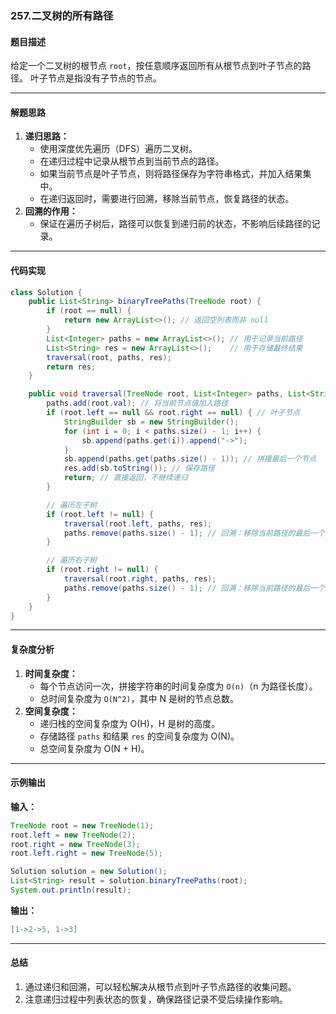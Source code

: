 ### **257.二叉树的所有路径**

#### **题目描述**

给定一个二叉树的根节点 `root`，按任意顺序返回所有从根节点到叶子节点的路径。
 叶子节点是指没有子节点的节点。

------

#### **解题思路**

1. **递归思路：**
   - 使用深度优先遍历（DFS）遍历二叉树。
   - 在递归过程中记录从根节点到当前节点的路径。
   - 如果当前节点是叶子节点，则将路径保存为字符串格式，并加入结果集中。
   - 在递归返回时，需要进行回溯，移除当前节点，恢复路径的状态。
2. **回溯的作用：**
   - 保证在遍历子树后，路径可以恢复到递归前的状态，不影响后续路径的记录。

------

#### **代码实现**

```java
class Solution {
    public List<String> binaryTreePaths(TreeNode root) {
        if (root == null) {
            return new ArrayList<>(); // 返回空列表而非 null
        }
        List<Integer> paths = new ArrayList<>(); // 用于记录当前路径
        List<String> res = new ArrayList<>();    // 用于存储最终结果
        traversal(root, paths, res);
        return res;
    }

    public void traversal(TreeNode root, List<Integer> paths, List<String> res) {
        paths.add(root.val); // 将当前节点值加入路径
        if (root.left == null && root.right == null) { // 叶子节点
            StringBuilder sb = new StringBuilder();
            for (int i = 0; i < paths.size() - 1; i++) {
                sb.append(paths.get(i)).append("->");
            }
            sb.append(paths.get(paths.size() - 1)); // 拼接最后一个节点
            res.add(sb.toString()); // 保存路径
            return; // 直接返回，不继续递归
        }

        // 遍历左子树
        if (root.left != null) {
            traversal(root.left, paths, res);
            paths.remove(paths.size() - 1); // 回溯：移除当前路径的最后一个节点
        }

        // 遍历右子树
        if (root.right != null) {
            traversal(root.right, paths, res);
            paths.remove(paths.size() - 1); // 回溯：移除当前路径的最后一个节点
        }
    }
}
```

------

#### **复杂度分析**

1. **时间复杂度：**
   - 每个节点访问一次，拼接字符串的时间复杂度为 `O(n)`（n 为路径长度）。
   - 总时间复杂度为 `O(N^2)`，其中 N 是树的节点总数。
2. **空间复杂度：**
   - 递归栈的空间复杂度为 O(H)，H 是树的高度。
   - 存储路径 `paths` 和结果 `res` 的空间复杂度为 O(N)。
   - 总空间复杂度为 O(N + H)。

------

#### **示例输出**

**输入：**

```java
TreeNode root = new TreeNode(1);
root.left = new TreeNode(2);
root.right = new TreeNode(3);
root.left.right = new TreeNode(5);

Solution solution = new Solution();
List<String> result = solution.binaryTreePaths(root);
System.out.println(result);
```

**输出：**

```java
[1->2->5, 1->3]
```

------

#### **总结**

1. 通过递归和回溯，可以轻松解决从根节点到叶子节点路径的收集问题。
2. 注意递归过程中列表状态的恢复，确保路径记录不受后续操作影响。